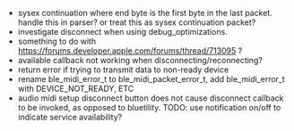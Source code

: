 * sysex continuation where end byte is the first byte in the last packet. handle this in parser? or treat this as sysex continuation packet?
* investigate disconnect when using debug_optimizations.
* something to do with https://forums.developer.apple.com/forums/thread/713095 ?
* available callback not working when disconnecting/reconnecting?
* return error if trying to transmit data to non-ready device
* rename ble_midi_error_t to ble_midi_packet_error_t, add ble_midi_error_t with DEVICE_NOT_READY, ETC
* audio midi setup disconnect button does not cause disconnect callback to be invoked, as opposed to bluetility. TODO: use notification on/off to indicate service availability?